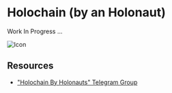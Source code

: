 Holochain (by an Holonaut)
==

Work In Progress ...


![Icon](https://github.com/iPlumb3r/Holochain/blob/master/images/icon%40HoloNauts.jpg)

Resources
-
* <a href="https://t.me/HolochainByHolonauts">"Holochain By Holonauts" Telegram Group</a>
